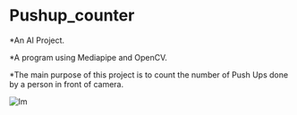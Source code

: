# Pushup_counter
*An AI Project.

*A program using Mediapipe and OpenCV.

*The main purpose of this project is to count the number of Push Ups done by a person in front of camera.

![Im](https://user-images.githubusercontent.com/95848665/189094967-e6cf2a01-4a8a-4a84-9876-0acb7022a178.png)
